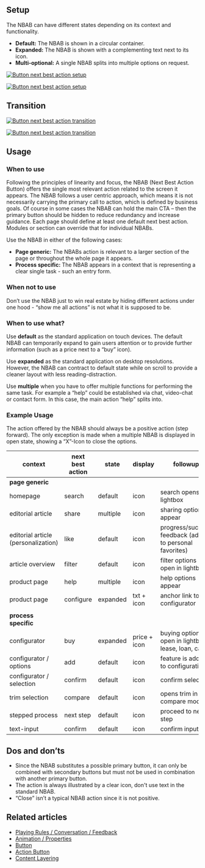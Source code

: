 ## Setup

The NBAB can have different states depending on its context and functionality.

- **Default:** The NBAB is shown in a circular container.
- **Expanded:** The NBAB is shown with a complementing text next to its icon.
- **Multi-optional:** A single NBAB splits into multiple options on request.

[![Button next best action setup](/api/static/documentation/components/button-next-best-action/button_next-best-action_setup_1.png)](/api/static/documentation/components/button-next-best-action/button_next-best-action_setup_1.png)

[![Button next best action setup](/api/static/documentation/components/button-next-best-action/button_next-best-action_setup_2.png)](/api/static/documentation/components/button-next-best-action/button_next-best-action_setup_2.png)

## Transition

[![Button next best action transition](/api/static/documentation/components/button-next-best-action/button_next-best-action_multi-option.gif)](/api/static/documentation/components/button-next-best-action/button_next-best-action_multi-option.gif)

[![Button next best action transition](/api/static/documentation/components/button-next-best-action/button_next-best-action_search.gif)](/api/static/documentation/components/button-next-best-action/button_next-best-action_search.gif)

## Usage

### When to use

Following the principles of linearity and focus, the NBAB (Next Best Action
Button) offers the single most relevant action related to the screen it appears.
The NBAB follows a user centric approach, which means it is not necessarily
carrying the primary call to action, which is defined by business goals. Of
course in some cases the NBAB can hold the main CTA – then the primary button
should be hidden to reduce redundancy and increase guidance. Each page should
define at least one default next best action. Modules or section can override
that for individual NBABs.

Use the NBAB in either of the following cases:

- **Page generic:** The NBABs action is relevant to a larger section of the page
  or throughout the whole page it appears.
- **Process specific:** The NBAB appears in a context that is representing a
  clear single task - such an entry form.

### When not to use

Don’t use the NBAB just to win real estate by hiding different actions under one
hood - “show me all actions” is not what it is supposed to be.

### When to use what?

Use **default** as the standard application on touch devices. The default NBAB
can temporarily expand to gain users attention or to provide further information
(such as a price next to a “buy” icon).

Use **expanded** as the standard application on desktop resolutions. However,
the NBAB can contract to default state while on scroll to provide a cleaner
layout with less reading-distraction.

Use **multiple** when you have to offer multiple functions for performing the
same task. For example a “help” could be established via chat, video-chat or
contact form. In this case, the main action “help” splits into.

### Example Usage

The action offered by the NBAB should always be a positive action (step
forward). The only exception is made when a multiple NBAB is displayed in open
state, showing a “X”-Icon to close the options.

| **context**                         | **next best action** | **state** | **display**  | **followup**                                            |
| ----------------------------------- | -------------------- | --------- | ------------ | ------------------------------------------------------- |
| **page generic**                    |                      |           |              |                                                         |
| homepage                            | search               | default   | icon         | search opens in lightbox                                |
| editorial article                   | share                | multiple  | icon         | sharing options appear                                  |
| editorial article (personalization) | like                 | default   | icon         | progress/success feedback (added to personal favorites) |
| article overview                    | filter               | default   | icon         | filter options open in lightbox                         |
| product page                        | help                 | multiple  | icon         | help options appear                                     |
| product page                        | configure            | expanded  | txt + icon   | anchor link to configurator                             |
|                                     |                      |           |              |                                                         |
| **process specific**                |                      |           |              |                                                         |
| configurator                        | buy                  | expanded  | price + icon | buying options open in lightbox: lease, loan, cash      |
| configurator / options              | add                  | default   | icon         | feature is added to configuration                       |
| configurator / selection            | confirm              | default   | icon         | confirm selection                                       |
| trim selection                      | compare              | default   | icon         | opens trim in compare module                            |
| stepped process                     | next step            | default   | icon         | proceed to next step                                    |
| text-input                          | confirm              | default   | icon         | confirm input                                           |

## Dos and don’ts

- Since the NBAB substitutes a possible primary button, it can only be combined
  with secondary buttons but must not be used in combination with another
  primary button.
- The action is always illustrated by a clear icon, don't use text in the
  standard NBAB.
- “Close” isn’t a typical NBAB action since it is not positive.

## Related articles

- [Playing Rules / Conversation / Feedback](/doc/docs/documentation/30-playing-rules/conversation?playing-rules-enabled=true#feedback)
- [Animation / Properties](/doc/docs/documentation/60-animation/properties?styleguide-components-enabled=true&animation-enabled=true)
- [Button](/pattern/button?styleguide-components-enabled=true&react--core-components-enabled=true)
- [Action Button](/pattern/ActionButton/?core-components-enabled=true)
- [Content Layering](/doc/docs/documentation/70-core-patterns/content-layering/?core-patterns-enabled=true)
